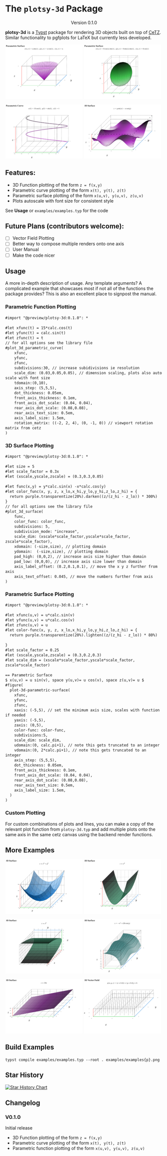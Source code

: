 # The `plotsy-3d` Package
<div align="center">Version 0.1.0</div>


**plotsy-3d** is a [Typst](https://github.com/typst/typst) package for rendering 3D objects built on top of [CeTZ](https://github.com/cetz-package/cetz). Similar functionality to pgfplots for LaTeX but currently less developed.


<p>
    <img src="examples/examples1.png" style="width:49%" >
    <img src="examples/examples2.png" style="width:49%"  >
</p>

<p>
    <img src="examples/examples3.png" style="width:49%" >
    <img src="examples/examples4.png" style="width:49%"  >
</p>

## Features:

* 3D Function plotting of the form  `z = f(x,y)`
* Parametric curve plotting of the form `x(t), y(t), z(t)`
* Parametric surface plotting of the form `x(u,v), y(u,v), z(u,v)`
* Plots autoscale with font size for consistent style

See **Usage** or `examples/examples.typ` for the code


## Future Plans (contributors welcome):
- [ ] Vector Field Plotting
- [ ] Better way to compose multiple renders onto one axis
- [ ] User Manual
- [ ] Make the code nicer

## Usage

A more in-depth description of usage. Any template arguments? A complicated example that showcases most if not all of the functions the package provides? This is also an excellent place to signpost the manual.
### Parametric Function Plotting
```typ
#import "@preview/plotsy-3d:0.1.0": *

#let xfunc(t) = 15*calc.cos(t)
#let yfunc(t) = calc.sin(t)
#let zfunc(t) = t
// for all options see the library file
#plot_3d_parametric_curve(
    xfunc,
    yfunc,
    zfunc,
    subdivisions:30, // increase subidivisions ie resolution
    scale_dim: (0.03,0.05,0.05), // dimension scaling, plots also auto scale with font size
    tdomain:(0,10), 
    axis_step: (5,5,5),
    dot_thickness: 0.05em,
    front_axis_thickness: 0.1em,
    front_axis_dot_scale: (0.04, 0.04),
    rear_axis_dot_scale: (0.08,0.08),
    rear_axis_text_size: 0.5em,
    axis_label_size: 1.5em,
    rotation_matrix: ((-2, 2, 4), (0, -1, 0)) // viewport rotation matrix from cetz
)
```

### 3D Surface Plotting
```typ
#import "@preview/plotsy-3d:0.1.0": *

#let size = 5
#let scale_factor = 0.3x
#let (xscale,yscale,zscale) = (0.3,0.3,0.05)

#let func(x,y) = y*calc.sin(x) -x*calc.cos(y) 
#let color_func(x, y, z, x_lo,x_hi,y_lo,y_hi,z_lo,z_hi) = {
  return purple.transparentize(20%).darken((z/(z_hi - z_lo)) * 300%)
}
// for all options see the library file
#plot_3d_surface(
    func,
    color_func: color_func,
    subdivisions: 5,
    subdivision_mode: "increase",
    scale_dim: (xscale*scale_factor,yscale*scale_factor, zscale*scale_factor),
    xdomain: (-size,size), // plotting domain
    ydomain:  (-size,size), // plotting domain
    pad_high: (0,0,2), // increase axis size higher than domain 
    pad_low: (0,0,0), // increase axis size lower than domain 
    axis_label_offset: (0.2,0.1,0.1), // move the x y z further from axis
    axis_text_offset: 0.045, // move the numbers further from axis
)
```

### Parametric Surface Plotting
```typ
#import "@preview/plotsy-3d:0.1.0": *

#let xfunc(u,v) = u*calc.sin(v) 
#let yfunc(u,v) = u*calc.cos(v) 
#let zfunc(u,v) = u
#let color-func(x, y, z, x_lo,x_hi,y_lo,y_hi,z_lo,z_hi) = {
  return purple.transparentize(20%).lighten((z/(z_hi - z_lo)) * 80%)

}
#let scale_factor = 0.25
#let (xscale,yscale,zscale) = (0.3,0.2,0.3)
#let scale_dim = (xscale*scale_factor,yscale*scale_factor, zscale*scale_factor)  

== Parametric Surface
$ x(u,v) = u sin(v), space y(u,v)= u cos(v), space z(u,v)= u $
#figure(
  plot-3d-parametric-surface(
    xfunc,
    yfunc,
    zfunc,
    xaxis: (-5,5), // set the minimum axis size, scales with function if needed
    yaxis: (-5,5),
    zaxis: (0,5),
    color-func: color-func,
    subdivisions:5, 
    scale_dim: scale_dim,
    udomain:(0, calc.pi+1), // note this gets truncated to an integer
    vdomain:(0, 2*calc.pi+1), // note this gets truncated to an integer
    axis_step: (5,5,5),
    dot_thickness: 0.05em,
    front_axis_thickness: 0.1em,
    front_axis_dot_scale: (0.04, 0.04),
    rear_axis_dot_scale: (0.08,0.08),
    rear_axis_text_size: 0.5em,
    axis_label_size: 1.5em,
  )
)
```
### Custom Plotting
For custom combinations of plots and lines, you can make a copy of the relevant plot function from `plotsy-3d.typ` and add multiple plots onto the same axis in the same cetz canvas using the backend render functions.

## More Examples

<p>
    <img src="examples/examples5.png" style="width:49%" >
    <img src="examples/examples6.png" style="width:49%"  >
</p>

<p>
    <img src="examples/examples7.png" style="width:49%" >
    <img src="examples/examples8.png" style="width:49%"  >
</p>

<p>
    <img src="examples/examples9.png" style="width:49%" >
    <img src="examples/examples10.png" style="width:49%" >

</p>

## Build Examples
`typst compile examples/examples.typ --root . examples/examples{p}.png`

## Star History

<a href="https://star-history.com/#misskacie/plotsy-3d&Date">
 <picture>
   <source media="(prefers-color-scheme: dark)" srcset="https://api.star-history.com/svg?repos=misskacie/plotsy-3d&type=Date&theme=dark" />
   <source media="(prefers-color-scheme: light)" srcset="https://api.star-history.com/svg?repos=misskacie/plotsy-3d&type=Date" />
   <img alt="Star History Chart" src="https://api.star-history.com/svg?repos=misskacie/plotsy-3d&type=Date" />
 </picture>
</a>

## Changelog

### V0.1.0
Initial release
* 3D Function plotting of the form  `z = f(x,y)`
* Parametric curve plotting of the form `x(t), y(t), z(t)`
* Parametric function plotting of the form `x(u,v), y(u,v), z(u,v)`

